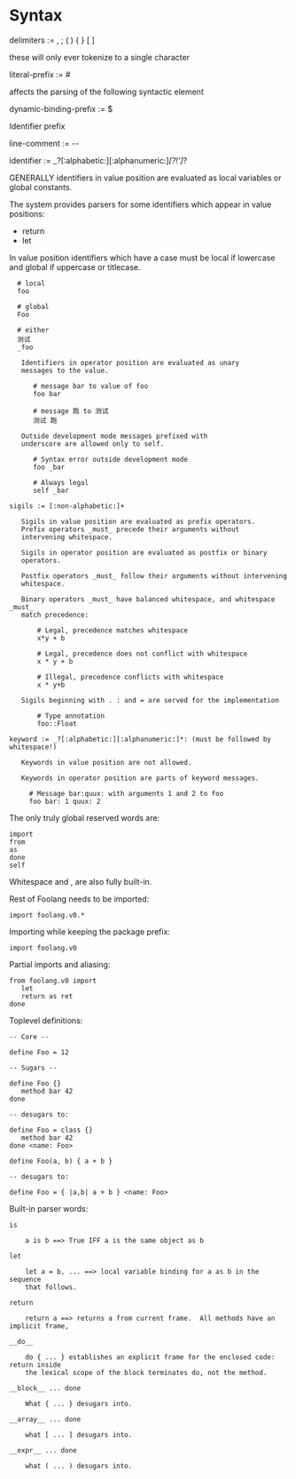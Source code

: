 # Syntax

delimiters := , ; ( ) { } [ ]

  these will only ever tokenize to a single character

literal-prefix := #

  affects the parsing of the following syntactic element

dynamic-binding-prefix := $

  Identifier prefix

line-comment := --

identifier := _?[:alphabetic:][:alphanumeric:]*[?!']*?

  GENERALLY identifiers in value position are evaluated as local
  variables or global constants.

  The system provides parsers for some identifiers which appear
  in value positions:

   - return
   - let

  

In value position identifiers which
  have a case must be local if lowercase and global if uppercase or
  titlecase.

      # local
      foo

      # global
      Foo

      # either
      测试
      _foo

       Identifiers in operator position are evaluated as unary
       messages to the value. 

          # message bar to value of foo
          foo bar

          # message 跑 to 测试
          测试 跑

       Outside development mode messages prefixed with
       underscore are allowed only to self.

          # Syntax error outside development mode
          foo _bar

          # Always legal
          self _bar

    sigils := [:non-alphabetic:]+

       Sigils in value position are evaluated as prefix operators.
       Prefix operators _must_ precede their arguments without
       intervening whitespace.

       Sigils in operator position are evaluated as postfix or binary
       operators.

       Postfix operators _must_ follow their arguments without intervening
       whitespace.

       Binary operators _must_ have balanced whitespace, and whitespace _must_
       match precedence:

           # Legal, precedence matches whitespace
           x*y + b

           # Legal, precedence does not conflict with whitespace
           x * y + b

           # Illegal, precedence conflicts with whitespace
           x * y+b

       Sigils beginning with . : and = are served for the implementation

           # Type annotation
           foo::Float

    keyword := _?[:alphabetic:][:alphanumeric:]*: (must be followed by whitespace!)

       Keywords in value position are not allowed.

       Keywords in operator position are parts of keyword messages.

         # Message bar:quux: with arguments 1 and 2 to foo
         foo bar: 1 quux: 2

The only truly global reserved words are:

    import
    from
    as
    done
    self

Whitespace and , are also fully built-in.

Rest of Foolang needs to be imported:

    import foolang.v0.*

Importing while keeping the package prefix:

    import foolang.v0

Partial imports and aliasing:

    from foolang.v0 import
       let
       return as ret
    done

Toplevel definitions:

    -- Core --

    define Foo = 12

    -- Sugars --

    define Foo {}
       method bar 42
    done

    -- desugars to:

    define Foo = class {}
       method bar 42
    done <name: Foo>

    define Foo(a, b) { a + b }

    -- desugars to:

    define Foo = { |a,b| a + b } <name: Foo>

Built-in parser words:

    is

        a is b ==> True IFF a is the same object as b

    let 

        let a = b, ... ==> local variable binding for a as b in the sequence
        that follows.

    return

        return a ==> returns a from current frame.  All methods have an implicit frame,

    __do__

        do { ... } establishes an explicit frame for the enclosed code: return inside
        the lexical scope of the block terminates do, not the method.

    __block__ ... done

        What { ... } desugars into.

    __array__ ... done

        what [ ... ] desugars into.

    __expr__ ... done

        what ( ... ) desugars into.

